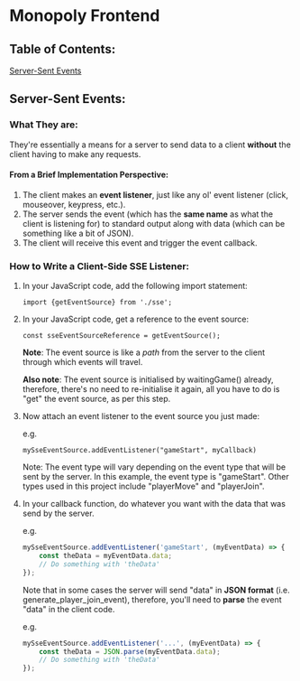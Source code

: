# Monopoly Frontend

## Table of Contents:
[Server-Sent Events](#server-sent-events)

## Server-Sent Events:

### What They are:
They're essentially a means for a server to send data to a client **without**
the client having to make any requests.

#### From a Brief Implementation Perspective:
1. The client makes an **event listener**, just like any ol' event listener
(click, mouseover, keypress, etc.).
2. The server sends the event (which has the **same name** as what the client
is listening for) to standard output along with data (which can be something
like a bit of JSON).
3. The client will receive this event and trigger the event callback.

### How to Write a Client-Side SSE Listener:
1. In your JavaScript code, add the following import statement:

   `import {getEventSource} from './sse';`

2. In your JavaScript code, get a reference to the event source:

   `const sseEventSourceReference = getEventSource();`

   **Note**: The event source is like a _path_ from the server to the
   client through which events will travel.

   **Also note**: The event source is initialised by waitingGame() already,
   therefore, there's no need to re-initialise it again, all you have to do is
   "get" the event source, as per this step.

3. Now attach an event listener to the event source you just made:

   e.g.

   `mySseEventSource.addEventListener("gameStart", myCallback)`

   Note: The event type will vary depending on the event type that will be
   sent by the server. In this example, the event type is "gameStart".
   Other types used in this project include "playerMove" and "playerJoin".

4. In your callback function, do whatever you want with the data that was
   send by the server.

   e.g.

   ```javascript
   mySseEventSource.addEventListener('gameStart', (myEventData) => {
       const theData = myEventData.data;
       // Do something with 'theData'
   });
   ```
   Note that in some cases the server will send "data" in **JSON format**
   (i.e. generate_player_join_event), therefore, you'll need to **parse**
   the event "data" in the client code.

   e.g.

   ```javascript
   mySseEventSource.addEventListener('...', (myEventData) => {
       const theData = JSON.parse(myEventData.data);
       // Do something with 'theData'
   });
   ```
